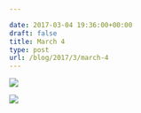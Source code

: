 ```yaml
---

date: 2017-03-04 19:36:00+00:00
draft: false
title: March 4
type: post
url: /blog/2017/3/march-4
---
```


![](/images/2017-03-04-20173march-4/image-asset.jpeg)

  


  
![](/images/2017-03-04-20173march-4/image-asset.jpeg)


